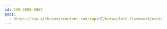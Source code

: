 ```yaml
---
id: CVE-2008-0067
pocs:
  - https://raw.githubusercontent.com/rapid7/metasploit-framework/master/modules/exploits/windows/http/hp_nnm_toolbar_01.rb
---
```

